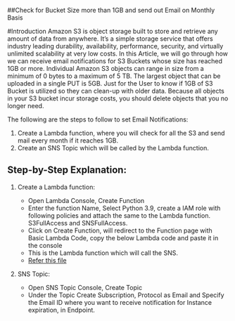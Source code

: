 ##Check for Bucket Size more than 1GB and send out Email on Monthly Basis

#Introduction
Amazon S3 is object storage built to store and retrieve any amount of data from anywhere. It’s a simple storage service that offers industry leading durability, availability, performance,
security, and virtually unlimited scalability at very low costs.
In this Article, we will go through how we can receive email notifications for S3 Buckets whose size has reached 1GB or more.
Individual Amazon S3 objects can range in size from a minimum of 0 bytes to a maximum of 5 TB. The largest object that can be uploaded in a single PUT is 5GB.
Just for the User to know if 1GB of S3 Bucket is utilized so they can clean-up with older data. Because all objects in your S3 bucket incur storage costs, you should delete objects that you no longer need.

The following are the steps to follow to set Email Notifications:
1. Create a Lambda function, where you will check for all the S3 and send mail every month if it reaches 1GB.
2. Create an SNS Topic which will be called by the Lambda function.

## Step-by-Step Explanation:
1. Create a Lambda function:
      * Open Lambda Console, Create Function
      * Enter the function Name, Select Python 3.9, create a IAM role with following policies and attach the same to the Lambda function. S3FullAccess and SNSFullAccess.
      * Click on Create Function, will redirect to the Function page with Basic Lambda Code, copy the below Lambda code and paste it in the console
      * This is the Lambda function which will call the SNS.
      * [Refer this file](https://github.com/KAJOLMEHTAA/AWS_S3_Bucket/tree/main/s3_bucket.py)

2. SNS Topic:
      * Open SNS Topic Console, Create Topic
      * Under the Topic Create Subscription, Protocol as Email and Specify the Email ID where you want to receive notification for Instance expiration, in Endpoint.
